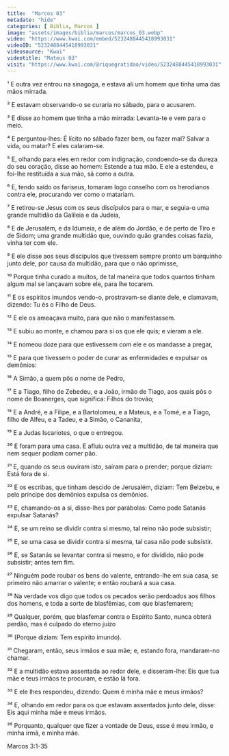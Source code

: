 ```yaml
---
title:  "Marcos 03"
metadate: "hide"
categories: [ Biblia, Marcos ]
image: "assets/images/biblia/marcos/marcos_03.webp"
video: "https://www.kwai.com/embed/5232488445418993031"
videoID: "5232488445418993031"
videosource: "Kwai"
videotitle: "Mateus 03"
visit: "https://www.kwai.com/@riquegratidao/video/5232488445418993031"
---
```

¹ E outra vez entrou na sinagoga, e estava ali um homem que tinha uma das mãos mirrada.

² E estavam observando-o se curaria no sábado, para o acusarem.

³ E disse ao homem que tinha a mão mirrada: Levanta-te e vem para o meio.

⁴ E perguntou-lhes: É lícito no sábado fazer bem, ou fazer mal? Salvar a vida, ou matar? E eles calaram-se.

⁵ E, olhando para eles em redor com indignação, condoendo-se da dureza do seu coração, disse ao homem: Estende a tua mão. E ele a estendeu, e foi-lhe restituída a sua mão, sã como a outra.

⁶ E, tendo saído os fariseus, tomaram logo conselho com os herodianos contra ele, procurando ver como o matariam.

⁷ E retirou-se Jesus com os seus discípulos para o mar, e seguia-o uma grande multidão da Galileia e da Judeia,

⁸ E de Jerusalém, e da Idumeia, e de além do Jordão, e de perto de Tiro e de Sidom; uma grande multidão que, ouvindo quão grandes coisas fazia, vinha ter com ele.

⁹ E ele disse aos seus discípulos que tivessem sempre pronto um barquinho junto dele, por causa da multidão, para que o não oprimisse,

¹⁰ Porque tinha curado a muitos, de tal maneira que todos quantos tinham algum mal se lançavam sobre ele, para lhe tocarem.

¹¹ E os espíritos imundos vendo-o, prostravam-se diante dele, e clamavam, dizendo: Tu és o Filho de Deus.

¹² E ele os ameaçava muito, para que não o manifestassem.

¹³ E subiu ao monte, e chamou para si os que ele quis; e vieram a ele.

¹⁴ E nomeou doze para que estivessem com ele e os mandasse a pregar,

¹⁵ E para que tivessem o poder de curar as enfermidades e expulsar os demônios:

¹⁶ A Simão, a quem pôs o nome de Pedro,

¹⁷ E a Tiago, filho de Zebedeu, e a João, irmão de Tiago, aos quais pôs o nome de Boanerges, que significa: Filhos do trovão;

¹⁸ E a André, e a Filipe, e a Bartolomeu, e a Mateus, e a Tomé, e a Tiago, filho de Alfeu, e a Tadeu, e a Simão, o Cananita,

¹⁹ E a Judas Iscariotes, o que o entregou.

²⁰ E foram para uma casa. E afluiu outra vez a multidão, de tal maneira que nem sequer podiam comer pão.

²¹ E, quando os seus ouviram isto, saíram para o prender; porque diziam: Está fora de si.

²² E os escribas, que tinham descido de Jerusalém, diziam: Tem Belzebu, e pelo príncipe dos demônios expulsa os demônios.

²³ E, chamando-os a si, disse-lhes por parábolas: Como pode Satanás expulsar Satanás?

²⁴ E, se um reino se dividir contra si mesmo, tal reino não pode subsistir;

²⁵ E, se uma casa se dividir contra si mesma, tal casa não pode subsistir.

²⁶ E, se Satanás se levantar contra si mesmo, e for dividido, não pode subsistir; antes tem fim.

²⁷ Ninguém pode roubar os bens do valente, entrando-lhe em sua casa, se primeiro não amarrar o valente; e então roubará a sua casa.

²⁸ Na verdade vos digo que todos os pecados serão perdoados aos filhos dos homens, e toda a sorte de blasfêmias, com que blasfemarem;

²⁹ Qualquer, porém, que blasfemar contra o Espírito Santo, nunca obterá perdão, mas é culpado do eterno juízo

³⁰ (Porque diziam: Tem espírito imundo).

³¹ Chegaram, então, seus irmãos e sua mãe; e, estando fora, mandaram-no chamar.

³² E a multidão estava assentada ao redor dele, e disseram-lhe: Eis que tua mãe e teus irmãos te procuram, e estão lá fora.

³³ E ele lhes respondeu, dizendo: Quem é minha mãe e meus irmãos?

³⁴ E, olhando em redor para os que estavam assentados junto dele, disse: Eis aqui minha mãe e meus irmãos.

³⁵ Porquanto, qualquer que fizer a vontade de Deus, esse é meu irmão, e minha irmã, e minha mãe. 

Marcos 3:1-35
